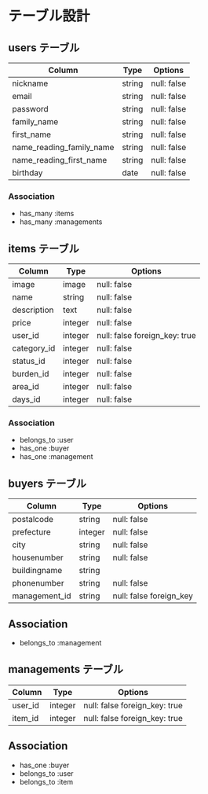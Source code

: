 # テーブル設計

## users テーブル

| Column                   | Type   | Options     |
| ------------------------ | ------ | ----------- |
| nickname                 | string | null: false |
| email                    | string | null: false |
| password                 | string | null: false |
| family_name              | string | null: false |
| first_name               | string | null: false |
| name_reading_family_name | string | null: false |
| name_reading_first_name  | string | null: false |
| birthday                 | date   | null: false |

### Association

- has_many :items
- has_many :managements

## items テーブル

| Column      | Type    | Options                      |
| ----------- | ------- | ---------------------------- |
| image       | image   | null: false                  |
| name        | string  | null: false                  |
| description | text    | null: false                  |
| price       | integer | null: false                  |
| user_id     | integer | null: false foreign_key: true|
| category_id | integer | null: false                  |
| status_id   | integer | null: false                  |
| burden_id   | integer | null: false                  |
| area_id     | integer | null: false                  |
| days_id     | integer | null: false                  |

### Association

- belongs_to :user
- has_one :buyer
- has_one :management

## buyers テーブル

| Column        | Type    | Options                 |
| --------------| ------- | ----------------------- |
| postalcode    | string  | null: false             |
| prefecture    | integer | null: false             |
| city          | string  | null: false             |
| housenumber   | string  | null: false             |
| buildingname  | string  |                         |
| phonenumber   | string  | null: false             |
| management_id | string  | null: false foreign_key |

## Association

- belongs_to :management

## managements テーブル

| Column  | Type    | Options                       |
| --------| ------- | ----------------------------- |
| user_id | integer | null: false foreign_key: true |
| item_id | integer | null: false foreign_key: true |

## Association

- has_one :buyer
- belongs_to :user
- belongs_to :item
